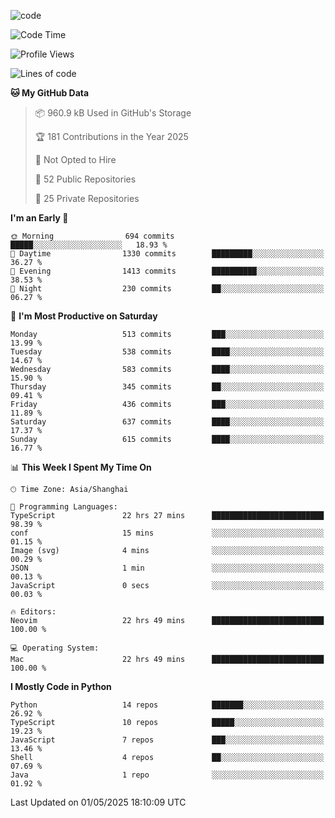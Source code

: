 
<!--
**liuyaanng/liuyaanng** is a ✨ _special_ ✨ repository because its `README.md` (this file) appears on your GitHub profile.

Here are some ideas to get you started:

- 🔭 I’m currently working on ...
- 🌱 I’m currently learning ...
- 👯 I’m looking to collaborate on ...
- 🤔 I’m looking for help with ...
- 💬 Ask me about ...
- 📫 How to reach me: ...
- 😄 Pronouns: ...
- ⚡ Fun fact: ...
-->


![code](https://cdn.jsdelivr.net/gh/liuyaanng/liuyaanng@1.0/code.gif) 

<!--START_SECTION:waka-->
![Code Time](http://img.shields.io/badge/Code%20Time-1%2C410%20hrs%2018%20mins-blue)

![Profile Views](http://img.shields.io/badge/Profile%20Views-0-blue)

![Lines of code](https://img.shields.io/badge/From%20Hello%20World%20I%27ve%20Written-21.0%20million%20lines%20of%20code-blue)

**🐱 My GitHub Data** 

> 📦 960.9 kB Used in GitHub's Storage 
 > 
> 🏆 181 Contributions in the Year 2025
 > 
> 🚫 Not Opted to Hire
 > 
> 📜 52 Public Repositories 
 > 
> 🔑 25 Private Repositories 
 > 
**I'm an Early 🐤** 

```text
🌞 Morning                694 commits         █████░░░░░░░░░░░░░░░░░░░░   18.93 % 
🌆 Daytime                1330 commits        █████████░░░░░░░░░░░░░░░░   36.27 % 
🌃 Evening                1413 commits        ██████████░░░░░░░░░░░░░░░   38.53 % 
🌙 Night                  230 commits         ██░░░░░░░░░░░░░░░░░░░░░░░   06.27 % 
```
📅 **I'm Most Productive on Saturday** 

```text
Monday                   513 commits         ███░░░░░░░░░░░░░░░░░░░░░░   13.99 % 
Tuesday                  538 commits         ████░░░░░░░░░░░░░░░░░░░░░   14.67 % 
Wednesday                583 commits         ████░░░░░░░░░░░░░░░░░░░░░   15.90 % 
Thursday                 345 commits         ██░░░░░░░░░░░░░░░░░░░░░░░   09.41 % 
Friday                   436 commits         ███░░░░░░░░░░░░░░░░░░░░░░   11.89 % 
Saturday                 637 commits         ████░░░░░░░░░░░░░░░░░░░░░   17.37 % 
Sunday                   615 commits         ████░░░░░░░░░░░░░░░░░░░░░   16.77 % 
```


📊 **This Week I Spent My Time On** 

```text
🕑︎ Time Zone: Asia/Shanghai

💬 Programming Languages: 
TypeScript               22 hrs 27 mins      █████████████████████████   98.39 % 
conf                     15 mins             ░░░░░░░░░░░░░░░░░░░░░░░░░   01.15 % 
Image (svg)              4 mins              ░░░░░░░░░░░░░░░░░░░░░░░░░   00.29 % 
JSON                     1 min               ░░░░░░░░░░░░░░░░░░░░░░░░░   00.13 % 
JavaScript               0 secs              ░░░░░░░░░░░░░░░░░░░░░░░░░   00.03 % 

🔥 Editors: 
Neovim                   22 hrs 49 mins      █████████████████████████   100.00 % 

💻 Operating System: 
Mac                      22 hrs 49 mins      █████████████████████████   100.00 % 
```

**I Mostly Code in Python** 

```text
Python                   14 repos            ███████░░░░░░░░░░░░░░░░░░   26.92 % 
TypeScript               10 repos            █████░░░░░░░░░░░░░░░░░░░░   19.23 % 
JavaScript               7 repos             ███░░░░░░░░░░░░░░░░░░░░░░   13.46 % 
Shell                    4 repos             ██░░░░░░░░░░░░░░░░░░░░░░░   07.69 % 
Java                     1 repo              ░░░░░░░░░░░░░░░░░░░░░░░░░   01.92 % 
```




 Last Updated on 01/05/2025 18:10:09 UTC
<!--END_SECTION:waka-->
